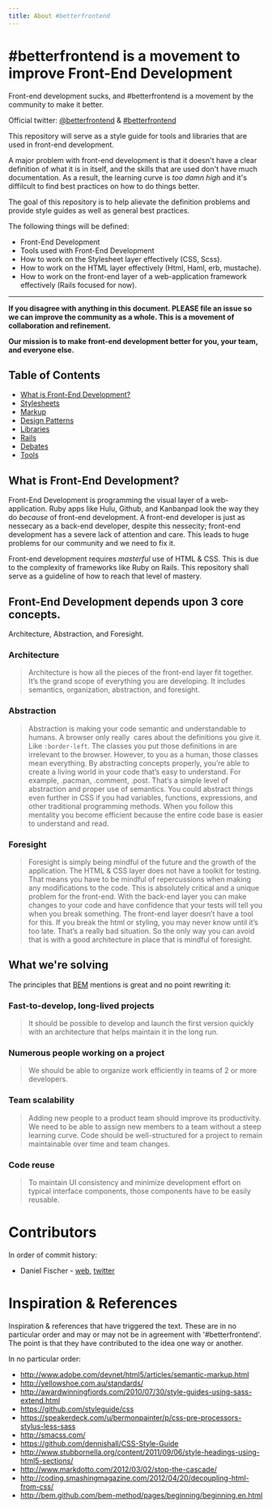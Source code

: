 ```yaml
---
title: About #betterfrontend
---
```


# #betterfrontend is a movement to improve Front-End Development

Front-end development sucks, and #betterfrontend is a movement by the
community to make it better.

Official twitter:
[@betterfrontend](https://www.twitter.com/betterfrontend) &
[#betterfrontend](https://twitter.com/#!/search/%23betterfrontend)

This repository will serve as a style guide for tools and libraries that are
used in front-end development.

A major problem with front-end development is that it doesn't have a
clear definition of what it is in itself, and the skills that are used
don't have much documentation. As a result, the learning curve is *too
damn high* and it's diffilcult to find best practices on how to do
things better. 

The goal of this repository is to help alievate the definition problems
and provide style guides as well as general best practices.

The following things will be defined:

* Front-End Development
* Tools used with Front-End Development
* How to work on the Stylesheet layer effectively (CSS, Scss).
* How to work on the HTML layer effectively (Html, Haml, erb, mustache).
* How to work on the front-end layer of a web-application framework
  effectively (Rails focused for now).
 
----

**If you disagree with anything in this document. PLEASE file an issue
so we can improve the community as a whole. This is a movement of
collaboration and refinement.**

**Our mission is to make front-end development better for you, your
team, and everyone else.**

## Table of Contents

* [What is Front-End Development?](https://github.com/hybridgroup/betterfrontend#what-is-front-end-development)
* [Stylesheets](https://github.com/hybridgroup/betterfrontend/blob/master/stylesheets.md)
* [Markup](https://github.com/hybridgroup/betterfrontend/blob/master/markup.md)
* [Design Patterns](https://github.com/hybridgroup/betterfrontend/blob/master/design_patterns.md)
* [Libraries](https://github.com/hybridgroup/betterfrontend/blob/master/libraries.md)
* [Rails](https://github.com/hybridgroup/betterfrontend/blob/master/rails.md)
* [Debates](https://github.com/hybridgroup/betterfrontend/blob/master/debates.md)
* [Tools](http://github.com/hybridgroup/betterfrontend/blob/master/tools.md)

## What is Front-End Development?

Front-End Development is programming the visual layer of a
web-application. Ruby apps like Hulu, Github, and Kanbanpad look the way
they do *because* of front-end development. A front-end developer is
just as nessecary as a back-end developer, despite this nessecity;
front-end development has a severe lack of attention and care. This
leads to huge problems for our community and we need to fix it.

Front-end development requires *masterful* use of HTML & CSS. This is
due to the complexity of frameworks like Ruby on Rails. This repository
shall serve as a guideline of how to reach that level of mastery.


## Front-End Development depends upon 3 core concepts.

Architecture, Abstraction, and Foresight.

### Architecture
> Architecture is how all the pieces of the front-end layer fit together. It’s the grand scope of everything you are developing. It includes semantics, organization, abstraction, and foresight.

### Abstraction
> Abstraction is making your code semantic and understandable to humans. A browser only really  cares about the definitions you give it. Like `:border-left`. The classes you put those definitions in are irrelevant to the browser. However, to you as a human, those classes mean everything. By abstracting concepts properly, you’re able to create a living world in your code that’s easy to understand. For example, .pacman, .comment, .post. That’s a simple level of abstraction and proper use of semantics. You could abstract things even further in CSS if you had variables, functions, expressions, and other traditional programming methods. When you follow this mentality you become efficient because the entire code base is easier to understand and read.

### Foresight
> Foresight is simply being mindful of the future and the growth of the application. The HTML & CSS layer does not have a toolkit for testing. That means you have to be mindful of repercussions when making any modifications to the code. This is absolutely critical and a unique problem for the front-end. With the back-end layer you can make changes to your code and have confidence that your tests will tell you when you break something. The front-end layer doesn’t have a tool for this. If you break the html or styling, you may never know until it’s too late. That’s a really bad situation. So the only way you can avoid that is with a good architecture in place that is mindful of foresight.


## What we're solving

The principles that [BEM](http://bem.github.com/bem-method/pages/beginning/beginning.en.html) mentions is great and no point rewriting it:

### Fast-to-develop, long-lived projects
> It should be possible to develop and launch the first version quickly with an architecture that helps maintain it in the long run.

### Numerous people working on a project
> We should be able to organize work efficiently in teams of 2 or more developers.

### Team scalability
> Adding new people to a product team should improve its productivity. We need to be able to assign new members to a team without a steep learning curve.
> Code should be well-structured for a project to remain maintainable over time and team changes.

### Code reuse
> To maintain UI consistency and minimize development effort on typical interface components, those components have to be easily reusable.


# Contributors

In order of commit history:

* Daniel Fischer - [web](http://www.danielfischer.com),
  [twitter](http://www.twitter.com/dfischer)

# Inspiration & References

Inspiration & references that have triggered the text. These are in no
particular order and may or may not be in agreement with
'#betterfrontend'. The point is that they have contributed to the idea one
way or another.

In no particular order: 

* http://www.adobe.com/devnet/html5/articles/semantic-markup.html
* http://yellowshoe.com.au/standards/
* http://awardwinningfjords.com/2010/07/30/style-guides-using-sass-extend.html
* https://github.com/styleguide/css
* https://speakerdeck.com/u/bermonpainter/p/css-pre-processors-stylus-less-sass
* http://smacss.com/
* https://github.com/dennishall/CSS-Style-Guide
* http://www.stubbornella.org/content/2011/09/06/style-headings-using-html5-sections/
* http://www.markdotto.com/2012/03/02/stop-the-cascade/
* http://coding.smashingmagazine.com/2012/04/20/decoupling-html-from-css/
* http://bem.github.com/bem-method/pages/beginning/beginning.en.html

